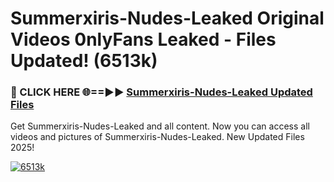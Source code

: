 # Summerxiris-Nudes-Leaked Original Videos 0nlyFans Leaked - Files Updated! (6513k)

<h3>🔴 CLICK HERE 🌐==►► <a href="https://tinyurl.com/yrmya6cz" rel="nofollow">Summerxiris-Nudes-Leaked Updated Files</a></h3>

Get Summerxiris-Nudes-Leaked and all content. Now you can access all videos and pictures of Summerxiris-Nudes-Leaked. New Updated Files 2025!

[![6513k](https://i.imgur.com/FMdXYCs.gif)](https://tinyurl.com/yrmya6cz)
